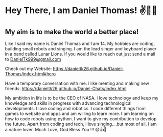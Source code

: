 # Hey There, I am Daniel Thomas! ✌👊😃
## My aim is to make the world a better place!

Like I said my name is Daniel Thomas and I am 14.
My hobbies are coding, building small robots and singing. I am the lead singer and keyboard player in a band called Lunar Lions. If you would like to reach out just send a mail to DanielTk999@gmail.com 

Check out my Website: https://danieltk26.github.io/Daniel-Thomas/index.html#hero

Have a temporary conversation with me. I like meeting and making new friends: https://danieltk26.github.io/Daniel-Chats/index.html

My ambition in life is to be the CEO of NASA. I love technology and keep my knowledge and skills in progress with advancing technological developments. I love coding and robotics. I code different things from games to website and apps and am willing to learn more. I am learning on how to code robots using python. I want to give my contribution to develop the future. Apart from coding and tech, I love singing....but most of all, I am a nature lover. Much Love, God Bless You !!! 😄👍🌹



